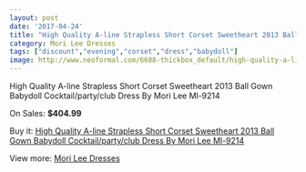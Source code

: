 ```yaml
---
layout: post
date: '2017-04-24'
title: "High Quality A-line Strapless Short Corset Sweetheart 2013 Ball Gown Babydoll Cocktail/party/club Dress By Mori Lee Ml-9214"
category: Mori Lee Dresses
tags: ["discount","evening","corset","dress","babydoll"]
image: http://www.neoformal.com/6688-thickbox_default/high-quality-a-line-strapless-short-corset-sweetheart-2013-ball-gown-babydoll-cocktail-party-club-dress-by-mori-lee-ml-9214.jpg
---
```

High Quality A-line Strapless Short Corset Sweetheart 2013 Ball Gown Babydoll Cocktail/party/club Dress By Mori Lee Ml-9214

On Sales: **$404.99**
<a href="https://www.neoformal.com/en/mori-lee-dresses/2419-high-quality-a-line-strapless-short-corset-sweetheart-2013-ball-gown-babydoll-cocktail-party-club-dress-by-mori-lee-ml-9214.html"><amp-img layout="responsive" width="600" height="600" src="//www.neoformal.com/6688-thickbox_default/high-quality-a-line-strapless-short-corset-sweetheart-2013-ball-gown-babydoll-cocktail-party-club-dress-by-mori-lee-ml-9214.jpg" alt="High Quality A-line Strapless Short Corset Sweetheart 2013 Ball Gown Babydoll Cocktail/party/club Dress By Mori Lee Ml-9214 0" /></a>
<a href="https://www.neoformal.com/en/mori-lee-dresses/2419-high-quality-a-line-strapless-short-corset-sweetheart-2013-ball-gown-babydoll-cocktail-party-club-dress-by-mori-lee-ml-9214.html"><amp-img layout="responsive" width="600" height="600" src="//www.neoformal.com/6691-thickbox_default/high-quality-a-line-strapless-short-corset-sweetheart-2013-ball-gown-babydoll-cocktail-party-club-dress-by-mori-lee-ml-9214.jpg" alt="High Quality A-line Strapless Short Corset Sweetheart 2013 Ball Gown Babydoll Cocktail/party/club Dress By Mori Lee Ml-9214 1" /></a>
<a href="https://www.neoformal.com/en/mori-lee-dresses/2419-high-quality-a-line-strapless-short-corset-sweetheart-2013-ball-gown-babydoll-cocktail-party-club-dress-by-mori-lee-ml-9214.html"><amp-img layout="responsive" width="600" height="600" src="//www.neoformal.com/6690-thickbox_default/high-quality-a-line-strapless-short-corset-sweetheart-2013-ball-gown-babydoll-cocktail-party-club-dress-by-mori-lee-ml-9214.jpg" alt="High Quality A-line Strapless Short Corset Sweetheart 2013 Ball Gown Babydoll Cocktail/party/club Dress By Mori Lee Ml-9214 2" /></a>
<a href="https://www.neoformal.com/en/mori-lee-dresses/2419-high-quality-a-line-strapless-short-corset-sweetheart-2013-ball-gown-babydoll-cocktail-party-club-dress-by-mori-lee-ml-9214.html"><amp-img layout="responsive" width="600" height="600" src="//www.neoformal.com/6689-thickbox_default/high-quality-a-line-strapless-short-corset-sweetheart-2013-ball-gown-babydoll-cocktail-party-club-dress-by-mori-lee-ml-9214.jpg" alt="High Quality A-line Strapless Short Corset Sweetheart 2013 Ball Gown Babydoll Cocktail/party/club Dress By Mori Lee Ml-9214 3" /></a>

Buy it: [High Quality A-line Strapless Short Corset Sweetheart 2013 Ball Gown Babydoll Cocktail/party/club Dress By Mori Lee Ml-9214](https://www.neoformal.com/en/mori-lee-dresses/2419-high-quality-a-line-strapless-short-corset-sweetheart-2013-ball-gown-babydoll-cocktail-party-club-dress-by-mori-lee-ml-9214.html "High Quality A-line Strapless Short Corset Sweetheart 2013 Ball Gown Babydoll Cocktail/party/club Dress By Mori Lee Ml-9214")

View more: [Mori Lee Dresses](https://www.neoformal.com/en/22-mori-lee-dresses "Mori Lee Dresses")